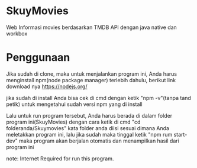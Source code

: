 # SkuyMovies
Web Informasi movies berdasarkan TMDB API dengan java native dan workbox

# Penggunaan
Jika sudah di clone, maka untuk menjalankan program ini, Anda harus menginstall npm(node package manager) terlebih dahulu, berikut link download nya  https://nodejs.org/

jika sudah di install Anda bisa cek di cmd dengan ketik "npm -v"(tanpa tand petik) untuk mengetahui sudah versi npm yang di install

Lalu untuk run program tersebut, Anda harus berada di dalam folder program ini(SkuyMovies) dengan cara ketik di cmd "cd folderanda/Skuymovies" kata folder anda diisi sesuai dimana Anda meletakkan program ini, lalu jika sudah maka tinggal ketik "npm rum start-dev" maka program akan berjalan otomatis dan menampilkan hasil dari program ini

note: Internet Required for run this program.
